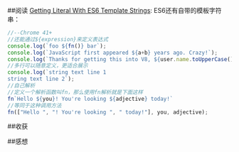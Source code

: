 ##阅读
[Getting Literal With ES6 Template Strings](http://updates.html5rocks.com/2015/01/ES6-Template-Strings):  ES6还有自带的模板字符串：

```javascript
//--Chrome 41+
//还能通过${expression}来定义表达式
console.log(`foo ${fn()} bar`);
console.log(`JavaScript first appeared ${a+b} years ago. Crazy!`);
console.log(`Thanks for getting this into V8, ${user.name.toUpperCase()}.`);
//多行可以随意定义，更适合展示
console.log(`string text line 1
string text line 2`);
//自己解析
//定义一个解析函数叫fn，那么使用fn解析就是下面这样
fn`Hello ${you}! You're looking ${adjective} today!`
//等同于这种调用方法
fn(["Hello ", "! You're looking ", " today!"], you, adjective);
```

##收获


##感想
